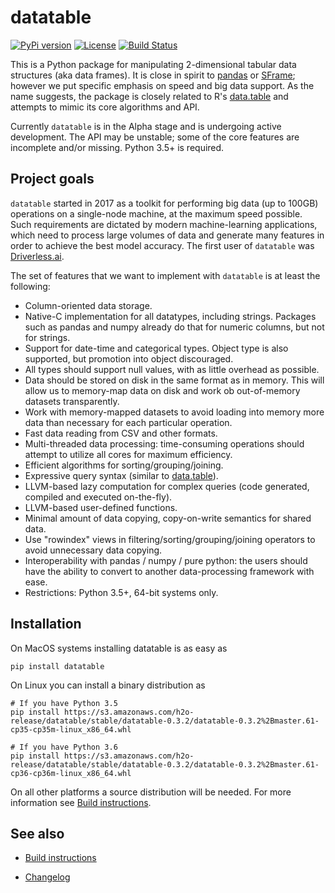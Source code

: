 <!---
  This Source Code Form is subject to the terms of the Mozilla Public
  License, v. 2.0. If a copy of the MPL was not distributed with this
  file, You can obtain one at http://mozilla.org/MPL/2.0/.
-->

# datatable

[![PyPi version](https://img.shields.io/pypi/v/datatable.svg)](https://pypi.org/project/datatable/)
[![License](https://img.shields.io/pypi/l/datatable.svg)](https://github.com/h2oai/datatable/blob/master/LICENSE)
[![Build Status](https://travis-ci.org/h2oai/datatable.svg?branch=master)](https://travis-ci.org/h2oai/datatable)

This is a Python package for manipulating 2-dimensional tabular data structures
(aka data frames). It is close in spirit to [pandas] or [SFrame]; however we
put specific emphasis on speed and big data support. As the name suggests, the
package is closely related to R's [data.table] and attempts to mimic its core
algorithms and API.

Currently `datatable` is in the Alpha stage and is undergoing active
development. The API may be unstable; some of the core features are incomplete
and/or missing. Python 3.5+ is required.


## Project goals

`datatable` started in 2017 as a toolkit for performing big data (up to 100GB)
operations on a single-node machine, at the maximum speed possible. Such
requirements are dictated by modern machine-learning applications, which need
to process large volumes of data and generate many features in order to
achieve the best model accuracy. The first user of `datatable` was [Driverless.ai].

The set of features that we want to implement with `datatable` is at least
the following:

* Column-oriented data storage.
* Native-C implementation for all datatypes, including strings. Packages such as
  pandas and numpy already do that for numeric columns, but not for strings.
* Support for date-time and categorical types. Object type is also supported,
  but promotion into object discouraged.
* All types should support null values, with as little overhead as possible.
* Data should be stored on disk in the same format as in memory. This will allow
  us to memory-map data on disk and work ob out-of-memory datasets transparently.
* Work with memory-mapped datasets to avoid loading into memory more data than
  necessary for each particular operation.
* Fast data reading from CSV and other formats.
* Multi-threaded data processing: time-consuming operations should attempt to
  utilize all cores for maximum efficiency.
* Efficient algorithms for sorting/grouping/joining.
* Expressive query syntax (similar to [data.table]).
* LLVM-based lazy computation for complex queries (code generated, compiled and
  executed on-the-fly).
* LLVM-based user-defined functions.
* Minimal amount of data copying, copy-on-write semantics for shared data.
* Use "rowindex" views in filtering/sorting/grouping/joining operators to avoid
  unnecessary data copying.
* Interoperability with pandas / numpy / pure python: the users should have
  the ability to convert to another data-processing framework with ease.
* Restrictions: Python 3.5+, 64-bit systems only.


## Installation

On MacOS systems installing datatable is as easy as
```
pip install datatable
```

On Linux you can install a binary distribution as
```
# If you have Python 3.5
pip install https://s3.amazonaws.com/h2o-release/datatable/stable/datatable-0.3.2/datatable-0.3.2%2Bmaster.61-cp35-cp35m-linux_x86_64.whl

# If you have Python 3.6
pip install https://s3.amazonaws.com/h2o-release/datatable/stable/datatable-0.3.2/datatable-0.3.2%2Bmaster.61-cp36-cp36m-linux_x86_64.whl
```

On all other platforms a source distribution will be needed. For more information see [Build instructions](https://github.com/h2oai/datatable/wiki/Build-instructions).


## See also

* [Build instructions](https://github.com/h2oai/datatable/wiki/Build-instructions)
* [Changelog](https://github.com/h2oai/datatable/blob/master/CHANGELOG.md)


  [pandas]: https://github.com/pandas-dev/pandas
  [SFrame]: https://github.com/turi-code/SFrame
  [data.table]: https://github.com/Rdatatable/data.table
  [driverless.ai]: https://www.h2o.ai/driverless-ai/
